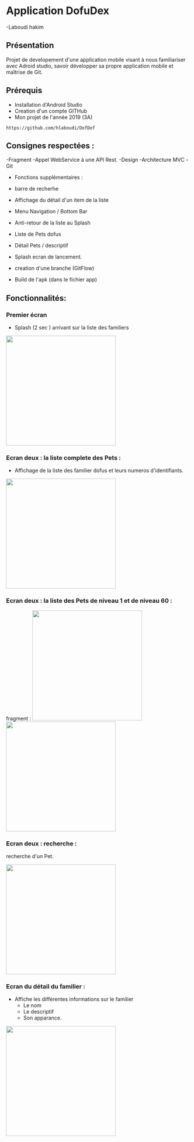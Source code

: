# Application DofuDex


-Laboudi hakim

## Présentation

Projet de developement d'une application mobile visant à nous familiariser avec Adroid studio, savoir développer sa propre application mobile et maîtrise de Git.


## Prérequis


- Installation d'Android Studio
- Creation d'un compte GITHub
- Mon projet de l'année 2019 (3A)

````
https://github.com/hlaboudi/DofDof
````

## Consignes respectées : 
-Fragment
-Appel WebService à une API Rest.
-Design
-Architecture MVC
-Git


- Fonctions supplémentaires :

- barre de recherhe 
- Affichage du détail d'un item de la liste
- Menu Navigation / Bottom Bar
- Anti-retour de la liste au Splash
- Liste de Pets dofus
- Détail Pets / descriptif
- Splash ecran de lancement.
- creation d'une branche (GitFlow)
- Build de l'apk (dans le fichier app)

## Fonctionnalités: 

### Premier écran 

- Splash (2 sec ) arrivant sur la liste des familiers
<img src="app/imgreadme/chargement.jpg" width ="300px" >  


### Ecran deux : la liste complete des Pets : 

- Affichage de la liste des familier dofus et leurs numeros d'identifiants. 

<img src="app/imgreadme/pets.jpg" width ="300px" > 

### Ecran deux : la liste des Pets de niveau 1 et de niveau 60 :
fragment : 
<img src="app/imgreadme/pets 1.jpg" width ="300px" > 
<img src="app/imgreadme/pets 60.jpg" width ="300px" > 

### Ecran deux : recherche : 
recherche d'un Pet.

<img src="app/imgreadme/chargement.jpg" width ="300px" > 

### Ecran du détail du familier : 

- Affiche les différentes informations sur le familier
    - Le nom
    - Le descriptif
    - Son apparance. 

<img src="app/imgreadme/descriptif.jpg" width ="300px" > 




